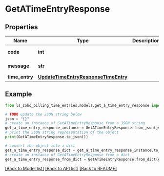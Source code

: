 # GetATimeEntryResponse


## Properties

Name | Type | Description | Notes
------------ | ------------- | ------------- | -------------
**code** | **int** |  | [optional] [readonly] 
**message** | **str** |  | [optional] [readonly] 
**time_entry** | [**UpdateTimeEntryResponseTimeEntry**](UpdateTimeEntryResponseTimeEntry.md) |  | [optional] 

## Example

```python
from ls_zoho_billing_time_entries.models.get_a_time_entry_response import GetATimeEntryResponse

# TODO update the JSON string below
json = "{}"
# create an instance of GetATimeEntryResponse from a JSON string
get_a_time_entry_response_instance = GetATimeEntryResponse.from_json(json)
# print the JSON string representation of the object
print(GetATimeEntryResponse.to_json())

# convert the object into a dict
get_a_time_entry_response_dict = get_a_time_entry_response_instance.to_dict()
# create an instance of GetATimeEntryResponse from a dict
get_a_time_entry_response_from_dict = GetATimeEntryResponse.from_dict(get_a_time_entry_response_dict)
```
[[Back to Model list]](../README.md#documentation-for-models) [[Back to API list]](../README.md#documentation-for-api-endpoints) [[Back to README]](../README.md)


